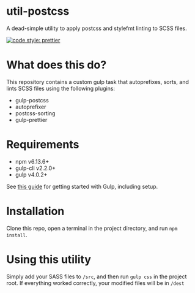 # util-postcss
A dead-simple utility to apply postcss and stylefmt linting to SCSS files.

[![code style: prettier](https://img.shields.io/badge/code_style-prettier-ff69b4.svg?style=flat-square)](https://github.com/prettier/prettier)

# What does this do?
This repository contains a custom gulp task that autoprefixes, sorts, and lints SCSS files using the following plugins:
- gulp-postcss
- autoprefixer
- postcss-sorting
- gulp-prettier

# Requirements
- npm v6.13.6+
- gulp-cli v2.2.0+
- gulp v4.0.2+

See [this guide](https://gulpjs.com/docs/en/getting-started/quick-start) for getting started with Gulp, including setup.

# Installation
Clone this repo, open a terminal in the project directory, and run `npm install`.

# Using this utility
Simply add your SASS files to `/src`, and then run `gulp css` in the project root. If everything worked correctly, your modified files will be in `/dest`
